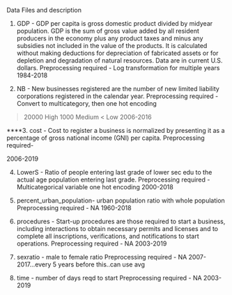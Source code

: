 Data Files and description


1. GDP - GDP per capita is gross domestic product divided by midyear population. GDP is the sum of gross value added by all resident producers in the economy plus any product taxes and minus any subsidies not included in the value of the products. It is calculated without making deductions for depreciation of fabricated assets or for depletion and degradation of natural resources. Data are in current U.S. dollars.
Preprocessing required - 
Log transformation for multiple years
1984-2018

2. NB - New businesses registered are the number of new limited liability corporations registered in the calendar year.
Preprocessing required - 
Convert to multicategory, then one hot encoding
>20000 High
>1000 Medium
< Low
2006-2016

****3. cost - Cost to register a business is normalized by presenting it as a percentage of gross national income (GNI) per capita.
Preprocessing required-


2006-2019

4. LowerS - Ratio of people entering last grade of lower sec edu to the actual age population entering last grade.
Preprocessing required - 
Multicategorical variable one hot encoding
2000-2018

5. percent_urban_population- urban population ratio with whole population
Preprocessing required - NA
1960-2018

6. procedures - Start-up procedures are those required to start a business, including interactions to obtain necessary permits and licenses and to complete all inscriptions, verifications, and notifications to start operations.
Preprocessing required - NA
2003-2019

7. sexratio - male to female ratio
Preprocessing required - NA
2007-2017...every 5 years before this..can use avg

8. time - number of days reqd to start
Preprocessing required - NA
2003-2019







